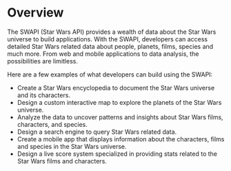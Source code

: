# Overview

The SWAPI (Star Wars API) provides a wealth of data about the Star Wars universe to build applications. With the SWAPI, developers can access detailed Star Wars related data about people, planets, films, species and much more. From web and mobile applications to data analysis, the possibilities are limitless.

Here are a few examples of what developers can build using the SWAPI:

- Create a Star Wars encyclopedia to document the Star Wars universe and its characters.
- Design a custom interactive map to explore the planets of the Star Wars universe.
- Analyze the data to uncover patterns and insights about Star Wars films, characters, and species.
- Design a search engine to query Star Wars related data.
- Create a mobile app that displays information about the characters, films and species in the Star Wars universe.
- Design a live score system specialized in providing stats related to the Star Wars films and characters.
